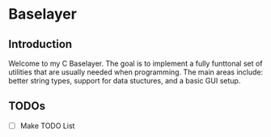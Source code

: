 # Baselayer

## Introduction
Welcome to my C Baselayer. The goal is to implement a fully funttonal set of utilities that are usually needed when programming. The main areas include: better string types, support for data stuctures, and a basic GUI setup.

## TODOs
- [ ] Make TODO List
